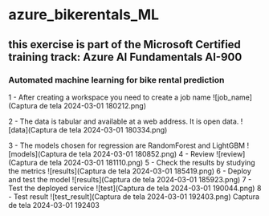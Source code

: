# azure_bikerentals_ML
## this exercise is part of the Microsoft Certified training track: Azure AI Fundamentals AI-900
### Automated machine learning for bike rental prediction
1 - After creating a workspace you need to create a job name
![job_name](Captura de tela 2024-03-01 180212.png) 

2 - The data is tabular and available at a web address. It is open data.
![data](Captura de tela 2024-03-01 180334.png)

3 - The models chosen for regression are RandomForest and LightGBM
![models](Captura de tela 2024-03-01 180852.png)
4 - Review
![review](Captura de tela 2024-03-01 181110.png)
5 - Check the results by studying the metrics
![results](Captura de tela 2024-03-01 185419.png)
6 - Deploy and test the model
![results](Captura de tela 2024-03-01 185923.png)
7 - Test the deployed service
![test](Captura de tela 2024-03-01 190044.png)
8 - Test result
![test_result](Captura de tela 2024-03-01 192403.png)
Captura de tela 2024-03-01 192403


